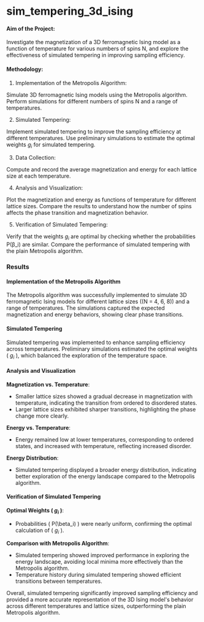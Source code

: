 # sim_tempering_3d_ising
#### Aim of the Project:

Investigate the magnetization of a 3D ferromagnetic Ising model as a function of temperature for various numbers of spins N, and explore the effectiveness of simulated tempering in improving sampling efficiency.

#### Methodology:

1) Implementation of the Metropolis Algorithm:

Simulate 3D ferromagnetic Ising models using the Metropolis algorithm.
Perform simulations for different numbers of spins N and a range of temperatures.

2) Simulated Tempering:

Implement simulated tempering to improve the sampling efficiency at different temperatures.
Use preliminary simulations to estimate the optimal weights $g_i$ for simulated tempering.

3) Data Collection:

Compute and record the average magnetization and energy for each lattice size at each temperature.

4) Analysis and Visualization:

Plot the magnetization and energy as functions of temperature for different lattice sizes.
Compare the results to understand how the number of spins affects the phase transition and magnetization behavior.

5) Verification of Simulated Tempering:

Verify that the weights $g_i$ are optimal by checking whether the probabilities P(β_i) are similar.
Compare the performance of simulated tempering with the plain Metropolis algorithm.

### Results

#### Implementation of the Metropolis Algorithm

The Metropolis algorithm was successfully implemented to simulate 3D ferromagnetic Ising models for different lattice sizes (\(N = 4, 6, 8\)) and a range of temperatures. The simulations captured the expected magnetization and energy behaviors, showing clear phase transitions.

#### Simulated Tempering

Simulated tempering was implemented to enhance sampling efficiency across temperatures. Preliminary simulations estimated the optimal weights \( $g_i$ \), which balanced the exploration of the temperature space.

#### Analysis and Visualization

**Magnetization vs. Temperature**:
- Smaller lattice sizes showed a gradual decrease in magnetization with temperature, indicating the transition from ordered to disordered states.
- Larger lattice sizes exhibited sharper transitions, highlighting the phase change more clearly.

**Energy vs. Temperature**:
- Energy remained low at lower temperatures, corresponding to ordered states, and increased with temperature, reflecting increased disorder.

**Energy Distribution**:
- Simulated tempering displayed a broader energy distribution, indicating better exploration of the energy landscape compared to the Metropolis algorithm.

#### Verification of Simulated Tempering

**Optimal Weights \( $g_i$ \)**:
- Probabilities \( P(\beta_i) \) were nearly uniform, confirming the optimal calculation of \( $g_i$ \).

**Comparison with Metropolis Algorithm**:
- Simulated tempering showed improved performance in exploring the energy landscape, avoiding local minima more effectively than the Metropolis algorithm.
- Temperature history during simulated tempering showed efficient transitions between temperatures.

Overall, simulated tempering significantly improved sampling efficiency and provided a more accurate representation of the 3D Ising model's behavior across different temperatures and lattice sizes, outperforming the plain Metropolis algorithm.
